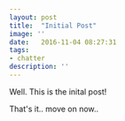 ```yaml
---
layout: post
title:  "Initial Post"
image: ''
date:   2016-11-04 08:27:31
tags:
- chatter
description: ''
---
```

Well. This is the inital post!


That's it.. move on now.. 


